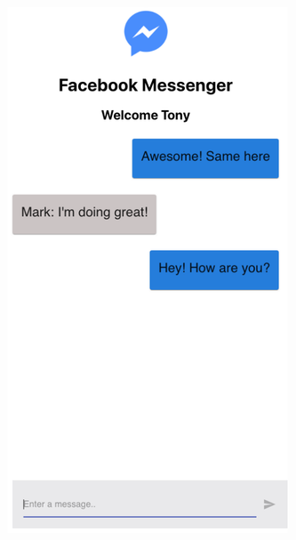 
  <img  align="center" src="https://github.com/tdyleuth/facebook-messenger-clone/blob/master/src/images/fb-messenger-clone-screen.png">
</p>
